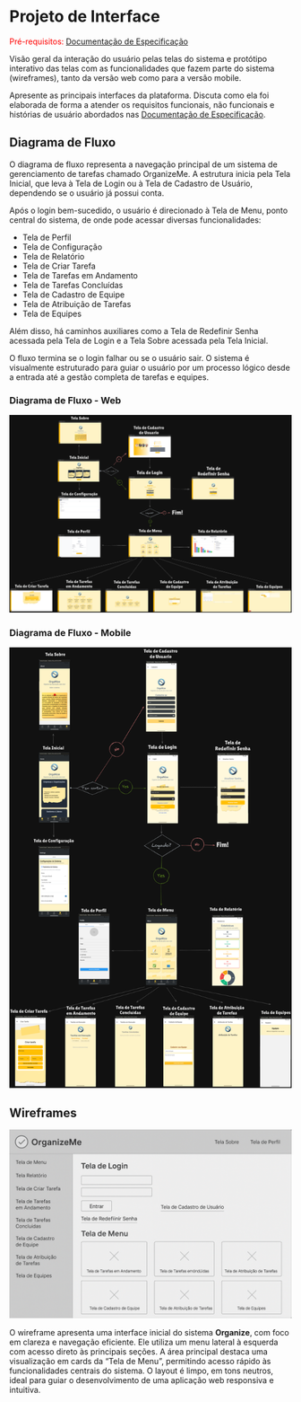 # Projeto de Interface

<span style="color:red">Pré-requisitos: <a href="2-Especificação do Projeto.md"> Documentação de Especificação</a></span>

Visão geral da interação do usuário pelas telas do sistema e protótipo interativo das telas com as funcionalidades que fazem parte do sistema (wireframes), tanto da versão web como para a versão mobile.

Apresente as principais interfaces da plataforma. Discuta como ela foi elaborada de forma a atender os requisitos funcionais, não funcionais e histórias de usuário abordados nas <a href="2-Especificação do Projeto.md"> Documentação de Especificação</a>.

## Diagrama de Fluxo

O diagrama de fluxo representa a navegação principal de um sistema de gerenciamento de tarefas chamado OrganizeMe. A estrutura inicia pela Tela Inicial, que leva à Tela de Login ou à Tela de Cadastro de Usuário, dependendo se o usuário já possui conta.

Após o login bem-sucedido, o usuário é direcionado à Tela de Menu, ponto central do sistema, de onde pode acessar diversas funcionalidades:

- Tela de Perfil
- Tela de Configuração
- Tela de Relatório
- Tela de Criar Tarefa
- Tela de Tarefas em Andamento
- Tela de Tarefas Concluídas
- Tela de Cadastro de Equipe
- Tela de Atribuição de Tarefas
- Tela de Equipes

Além disso, há caminhos auxiliares como a Tela de Redefinir Senha acessada pela Tela de Login e a Tela Sobre acessada pela Tela Inicial.

O fluxo termina se o login falhar ou se o usuário sair. O sistema é visualmente estruturado para guiar o usuário por um processo lógico desde a entrada até a gestão completa de tarefas e equipes.

### Diagrama de Fluxo - Web

![Diagrama de Fluxo](img/img_doc04/DiagramaFluxo_Organize.png)

### Diagrama de Fluxo - Mobile

![Diagrama de Fluxo](img/img_doc04/DiagramaFluxo_Organize_mobile.png)

## Wireframes

![Wireframe](img/img_doc04/Wireframes_Organize.png)

O wireframe apresenta uma interface inicial do sistema **Organize**, com foco em clareza e navegação eficiente. Ele utiliza um menu lateral à esquerda com acesso direto às principais seções. A área principal destaca uma visualização em cards da “Tela de Menu”, permitindo acesso rápido às funcionalidades centrais do sistema. O layout é limpo, em tons neutros, ideal para guiar o desenvolvimento de uma aplicação web responsiva e intuitiva.
